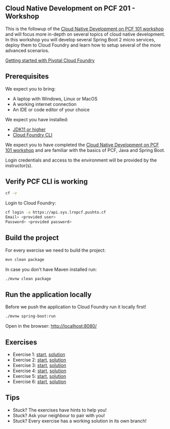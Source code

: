## Cloud Native Development on PCF 201 - Workshop
This is the followup of the [Cloud Native Development on PCF 101 workshop](https://github.com/NLxAROSA/cnd-on-pcf-101-workshop) and will focus more in-depth on several topics of cloud native development. In this workshop you will develop several Spring Boot 2 micro services, deploy them to Cloud Foundry and learn how to setup several of the more advanced scenarios.

[Getting started with Pivotal Cloud Foundry](https://pivotal.io/platform/pcf-tutorials/getting-started-with-pivotal-cloud-foundry)


## Prerequisites

We expect you to bring:

* A laptop with Windows, Linux or MacOS
* A working internet connection
* An IDE or code editor of your choice

We expect you have installed:

* [JDK11 or higher](https://www.oracle.com/technetwork/java/javase/downloads/index.html)
* [Cloud Foundry CLI](https://docs.run.pivotal.io/cf-cli/install-go-cli.html)

We expect you to have completed the [Cloud Native Development on PCF 101 workshop](https://github.com/NLxAROSA/cnd-on-pcf-101-workshop) and are familiar with the basics of PCF, Java and Spring Boot.

Login credentials and access to the environment will be provided by the instructor(s).


## Verify PCF CLI is working

```bash
cf -v
```

Login to Cloud Foundry:

```bash
cf login -a https://api.sys.lropcf.pushto.cf
Email> <provided user>
Password> <provided password>
```


## Build the project

For every exercise we need to build the project: 

```bash
mvn clean package
```

In case you don't have Maven installed run: 

```bash
./mvnw clean package
```


## Run the application locally

Before we push the application to Cloud Foundry run it locally first!

```bash
./mvnw spring-boot:run
```

Open in the browser: [http://localhost:8080/](http://localhost:8080/)


## Exercises

* Exercise 1: [start](01-scaling/exercise-1-start.md), [solution](01-scaling/exercise-1-solution.md)
* Exercise 2: [start](02-security/exercise-2-start.md), [solution](02-security/exercise-2-solution.md)
* Exercise 3: [start](03-robustness-resilience/exercise-3-start.md), [solution](03-robustness-resilience/exercise-3-solution.md)
* Exercise 4: [start](04-caching/exercise-4-start.md), [solution](04-caching/exercise-4-solution.md)
* Exercise 5: [start](05-metrics-logging/exercise-5-start.md), [solution](05-metrics-logging/exercise-5-solution.md)
* Exercise 6: [start](06-messaging/exercise-6-start.md), [solution](06-messaging/exercise-6-solution.md)


## Tips

* Stuck? The exercises have hints to help you!
* Stuck? Ask your neighbour to pair with you!
* Stuck? Every exercise has a working solution in its own branch!
